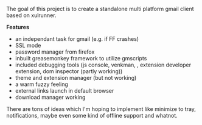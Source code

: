 The goal of this project is to create a standalone multi platform gmail client based on xulrunner.

**Features**

  * an independant task for gmail (e.g. if FF crashes)
  * SSL mode
  * password manager from firefox
  * inbuilt greasemonkey framework to utilize gmscripts
  * included debugging tools (js console, venkman, , extension developer extension, dom inspector (partly working))
  * theme and extension manager (but not working)
  * a warm fuzzy feeling
  * external links launch in default browser
  * download manager working

There are tons of ideas which I'm hoping to implement like minimize to tray, notifications, maybe even some kind of offline support and whatnot.